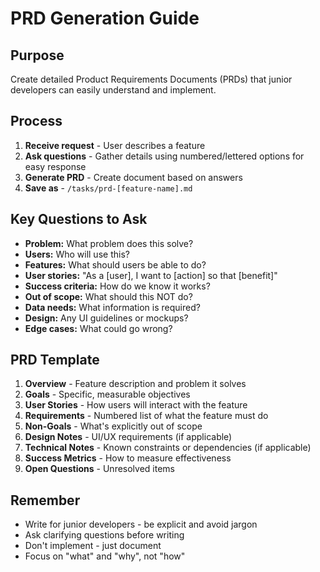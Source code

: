 # PRD Generation Guide

## Purpose

Create detailed Product Requirements Documents (PRDs) that junior developers can easily understand and implement.

## Process

1. **Receive request** - User describes a feature
2. **Ask questions** - Gather details using numbered/lettered options for easy response
3. **Generate PRD** - Create document based on answers
4. **Save as** - `/tasks/prd-[feature-name].md`

## Key Questions to Ask

-   **Problem:** What problem does this solve?
-   **Users:** Who will use this?
-   **Features:** What should users be able to do?
-   **User stories:** "As a [user], I want to [action] so that [benefit]"
-   **Success criteria:** How do we know it works?
-   **Out of scope:** What should this NOT do?
-   **Data needs:** What information is required?
-   **Design:** Any UI guidelines or mockups?
-   **Edge cases:** What could go wrong?

## PRD Template

1. **Overview** - Feature description and problem it solves
2. **Goals** - Specific, measurable objectives
3. **User Stories** - How users will interact with the feature
4. **Requirements** - Numbered list of what the feature must do
5. **Non-Goals** - What's explicitly out of scope
6. **Design Notes** - UI/UX requirements (if applicable)
7. **Technical Notes** - Known constraints or dependencies (if applicable)
8. **Success Metrics** - How to measure effectiveness
9. **Open Questions** - Unresolved items

## Remember

-   Write for junior developers - be explicit and avoid jargon
-   Ask clarifying questions before writing
-   Don't implement - just document
-   Focus on "what" and "why", not "how"
